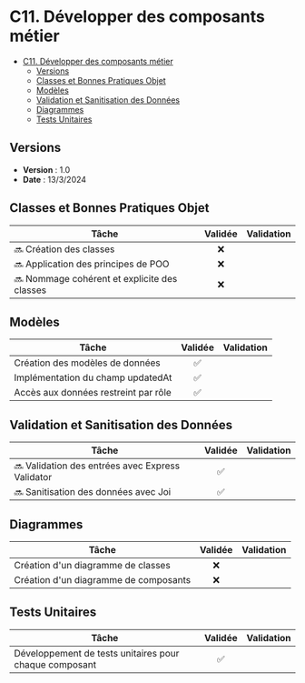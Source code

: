 # C11. Développer des composants métier

- [C11. Développer des composants métier](#c11-développer-des-composants-métier)
  - [Versions](#versions)
  - [Classes et Bonnes Pratiques Objet](#classes-et-bonnes-pratiques-objet)
  - [Modèles](#modèles)
  - [Validation et Sanitisation des Données](#validation-et-sanitisation-des-données)
  - [Diagrammes](#diagrammes)
  - [Tests Unitaires](#tests-unitaires)

## Versions

- **Version** : 1.0
- **Date** : 13/3/2024

## Classes et Bonnes Pratiques Objet

| Tâche                                     | Validée  | Validation                         |
|-------------------------------------------|:----------:|------------------------------------|
| 🔜 Création des classes                      |     ❌     |                                    |
| 🔜 Application des principes de POO          |     ❌     |                                    |
| 🔜 Nommage cohérent et explicite des classes |     ❌     |                                    |

## Modèles

| Tâche                                   | Validée  |Validation                          |
|-----------------------------------------|:----------:|------------------------------------|
| Création des modèles de données         |     ✅     |                                    |
| Implémentation du champ updatedAt       |     ✅     |                                    |
| Accès aux données restreint par rôle    |     ✅     |                                    |

## Validation et Sanitisation des Données

| Tâche                                         | Validée  | Validation                              |
|-----------------------------------------------|:----------:|-----------------------------------------|
| 🔜 Validation des entrées avec Express Validator |     ✅     |                                         |
| 🔜 Sanitisation des données avec Joi             |     ✅     |                                         |

## Diagrammes

| Tâche                                         | Validée  | Validation                         | 
|-----------------------------------------------|:----------:|------------------------------------|
| Création d'un diagramme de classes            |     ❌     |                                    |
| Création d'un diagramme de composants         |     ❌     |                                    |

## Tests Unitaires

| Tâche                                                  | Validée  | Validation                         |
|--------------------------------------------------------|:----------:|------------------------------------|
| Développement de tests unitaires pour chaque composant |     ✅     |                                    |

